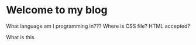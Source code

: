 # Welcome to my blog

What language am I programming in???
Where is CSS file?
HTML accepted? <BOLD>
  <?>What is this<?>
  
